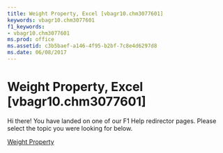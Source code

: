 ```yaml
---
title: Weight Property, Excel [vbagr10.chm3077601]
keywords: vbagr10.chm3077601
f1_keywords:
- vbagr10.chm3077601
ms.prod: office
ms.assetid: c3b5baef-a146-4f95-b2bf-7c8e4d6297d8
ms.date: 06/08/2017
---
```



# Weight Property, Excel [vbagr10.chm3077601]

Hi there! You have landed on one of our F1 Help redirector pages. Please select the topic you were looking for below.

[Weight Property](http://msdn.microsoft.com/library/59a3b106-5811-f082-d9cf-c21f2945da31%28Office.15%29.aspx)

